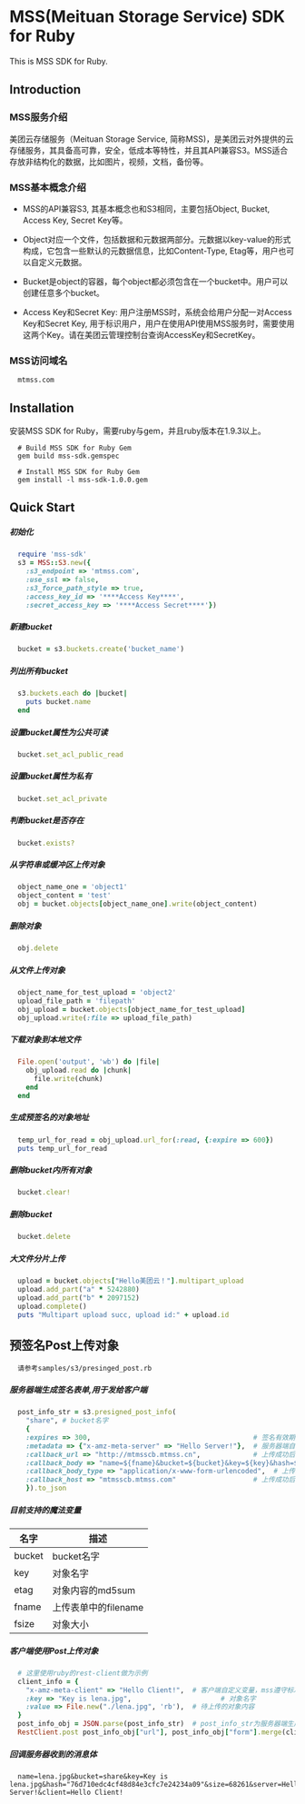 # MSS(Meituan Storage Service) SDK for Ruby

This is MSS SDK for Ruby.

## Introduction

### MSS服务介绍
美团云存储服务（Meituan Storage Service, 简称MSS)，是美团云对外提供的云存储服务，其具备高可靠，安全，低成本等特性，并且其API兼容S3。MSS适合存放非结构化的数据，比如图片，视频，文档，备份等。

### MSS基本概念介绍
* MSS的API兼容S3, 其基本概念也和S3相同，主要包括Object, Bucket, Access Key, Secret Key等。

* Object对应一个文件，包括数据和元数据两部分。元数据以key-value的形式构成，它包含一些默认的元数据信息，比如Content-Type, Etag等，用户也可以自定义元数据。

* Bucket是object的容器，每个object都必须包含在一个bucket中。用户可以创建任意多个bucket。

* Access Key和Secret Key: 用户注册MSS时，系统会给用户分配一对Access Key和Secret Key, 用于标识用户，用户在使用API使用MSS服务时，需要使用这两个Key。请在美团云管理控制台查询AccessKey和SecretKey。

### MSS访问域名

```
  mtmss.com
```

## Installation

  安装MSS SDK for Ruby，需要ruby与gem，并且ruby版本在1.9.3以上。

```
  # Build MSS SDK for Ruby Gem
  gem build mss-sdk.gemspec

  # Install MSS SDK for Ruby Gem
  gem install -l mss-sdk-1.0.0.gem
```

## Quick Start

##### 初始化

```ruby
  require 'mss-sdk'
  s3 = MSS::S3.new({
    :s3_endpoint => 'mtmss.com',
    :use_ssl => false,
    :s3_force_path_style => true,
    :access_key_id => '****Access Key****',
    :secret_access_key => '****Access Secret****'})
```

##### 新建bucket

```ruby
  bucket = s3.buckets.create('bucket_name')
```

##### 列出所有bucket

```ruby
  s3.buckets.each do |bucket|
    puts bucket.name
  end
```

##### 设置bucket属性为公共可读

```ruby
  bucket.set_acl_public_read
```

##### 设置bucket属性为私有

```ruby
  bucket.set_acl_private
```

##### 判断bucket是否存在

```ruby
  bucket.exists?
```

##### 从字符串或缓冲区上传对象

```ruby
  object_name_one = 'object1'
  object_content = 'test'
  obj = bucket.objects[object_name_one].write(object_content)
```

##### 删除对象

```ruby
  obj.delete
```

##### 从文件上传对象

```ruby
  object_name_for_test_upload = 'object2'
  upload_file_path = 'filepath'
  obj_upload = bucket.objects[object_name_for_test_upload]
  obj_upload.write(:file => upload_file_path)
```

##### 下载对象到本地文件

```ruby
  File.open('output', 'wb') do |file|
    obj_upload.read do |chunk|
      file.write(chunk)
    end
  end
```

##### 生成预签名的对象地址
  
```ruby
  temp_url_for_read = obj_upload.url_for(:read, {:expire => 600})
  puts temp_url_for_read
```

##### 删除bucket内所有对象

```ruby
  bucket.clear!
```

##### 删除bucket

```ruby
  bucket.delete
```

##### 大文件分片上传

```ruby
  upload = bucket.objects["Hello美团云！"].multipart_upload
  upload.add_part("a" * 5242880)
  upload.add_part("b" * 2097152)
  upload.complete()
  puts "Multipart upload succ, upload id:" + upload.id
```

## 预签名Post上传对象

```
  请参考samples/s3/presinged_post.rb
```

##### 服务器端生成签名表单,用于发给客户端

```ruby
  post_info_str = s3.presigned_post_info(
    "share", # bucket名字
    {
    :expires => 300,                                        # 签名有效期，单位秒
    :metadata => {"x-amz-meta-server" => "Hello Server!"},  # 服务器端自定义的变量，必须以"x-amz-meta-"为前缀
    :callback_url => "http://mtmsscb.mtmss.cn",             # 上传成功后的回调url
    :callback_body => "name=${fname}&bucket=${bucket}&key=${key}&hash=${etag}&size=${fsize}&server=${x-amz-meta-server}&client=${x-amz-meta-client}",  # 上传成功后回调的内容，可以引用魔法变量和自定义变量
    :callback_body_type => "application/x-www-form-urlencoded",  # 上传成功后回调的Content-Type
    :callback_host => "mtmsscb.mtmss.com"                   # 上传成功后回调http header中的host
    }).to_json
```

##### 目前支持的魔法变量
| 名字   | 描述                 |
|--------|----------------------|
| bucket | bucket名字           |
| key    | 对象名字             |
| etag   | 对象内容的md5sum     |
| fname  | 上传表单中的filename |
| fsize  | 对象大小             | 

##### 客户端使用Post上传对象

```ruby
  # 这里使用ruby的rest-client做为示例
  client_info = {
    "x-amz-meta-client" => "Hello Client!",  # 客户端自定义变量，mss遵守标准S3协议，post表单最后一项必须是对象内容，因此客户端自定义的变量要写在value之前
    :key => "Key is lena.jpg",                      # 对象名字
    :value => File.new("./lena.jpg", 'rb'),  # 待上传的对象内容
  }
  post_info_obj = JSON.parse(post_info_str)  # post_info_str为服务器端生成的签名表单对象，包括url和form，其中form为表单内容，url为上传要用到的url
  RestClient.post post_info_obj["url"], post_info_obj["form"].merge(client_info)  # 与客户端自定义的表单内容合并后使用rest-client上传
```

##### 回调服务器收到的消息体

```
  name=lena.jpg&bucket=share&key=Key is lena.jpg&hash="76d710edc4cf48d84e3cfc7e24234a09"&size=68261&server=Hello Server!&client=Hello Client!
```
